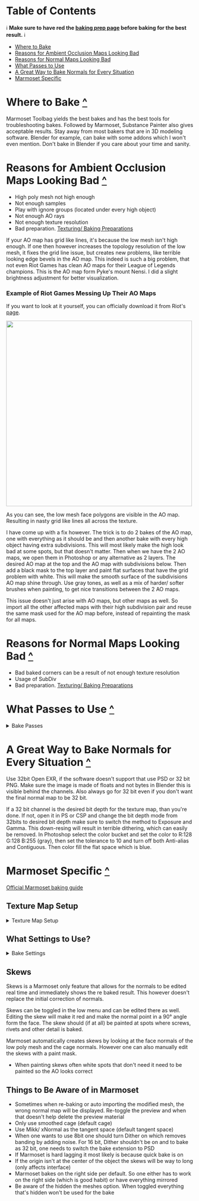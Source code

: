 # Table of Contents
ℹ **Make sure to have red the [baking prep page](Preparations%20for%20Baking%20and%20Texturing.md) before baking for the best result.** ℹ

- [Where to Bake](#where-to-bake-)
- [Reasons for Ambient Occlusion Maps Looking Bad](#reasons-for-ambient-occlusion-maps-looking-bad-)
- [Reasons for Normal Maps Looking Bad](#reasons-for-normal-maps-looking-bad-)
- [What Passes to Use](#what-passes-to-use-)
- [A Great Way to Bake Normals for Every Situation](#a-great-way-to-bake-normals-for-every-situation-)
- [Marmoset Specific](#marmoset-specific-)


# Where to Bake [^](#table-of-contents)
Marmoset Toolbag yields the best bakes and has the best tools for troubleshooting bakes. Followed by Marmoset, Substance Painter also gives acceptable results. Stay away from most bakers that are in 3D modeling software. Blender for example, can bake with some addons which I won't even mention. Don't bake in Blender if you care about your time and sanity. 

# Reasons for Ambient Occlusion Maps Looking Bad [^](#table-of-contents)
- High poly mesh not high enough
- Not enough samples
- Play with ignore groups (located under every high object)
- Not enough AO rays
- Not enough texture resolution
- Bad preparation. [Texturing/ Baking Preparations](Preparations%20for%20Baking%20and%20Texturing.md)

If your AO map has grid like lines, it's because the low mesh isn't high enough. If one then however increases the topology resolution of the low mesh, it fixes the grid line issue, but creates new problems, like terrible looking edge bevels in the AO map. This indeed is such a big problem, that not even Riot Games has clean AO maps for their League of Legends champions. This is the AO map form Pyke's mount Nensi. I did a slight brightness adjustment for better visualization.

### Example of Riot Games Messing Up Their AO Maps
If you want to look at it yourself, you can officially download it from Riot's [page](https://www.riotgames.com/en/artedu/character-art).

<img src="https://user-images.githubusercontent.com/85735034/179347009-71ca1291-1e1c-493c-923c-9252042d4e32.png" width = 500>

</details>

As you can see, the low mesh face polygons are visible in the AO map. Resulting in nasty grid like lines all across the texture.

I have come up with a fix however. The trick is to do 2 bakes of the AO map, one with everything as it should be and then another bake with every high object having extra subdivisions. This will most likely make the high look bad at some spots, but that doesn't matter. Then when we have the 2 AO maps, we open them in Photoshop or any alternative as 2 layers. The desired AO map at the top and the AO map with subdivisions below. Then add a black mask to the top layer and paint flat surfaces that have the grid problem with white. This will make the smooth surface of the subdivisions AO map shine through. Use gray tones, as well as a mix of harder/ softer brushes when painting, to get nice transitions between the 2 AO maps.

This issue doesn't just arise with AO maps, but other maps as well. So import all the other affected maps with their high subdivision pair and reuse the same mask used for the AO map before, instead of repainting the mask for all maps.

# Reasons for Normal Maps Looking Bad [^](#table-of-contents)
- Bad baked corners can be a result of not enough texture resolution
- Usage of SubDiv
- Bad preparation. [Texturing/ Baking Preparations](Preparations%20for%20Baking%20and%20Texturing.md)

# What Passes to Use [^](#table-of-contents)
<details>
<summary>Bake Passes</summary>

### General Passes
- Normals
- Ambient Occlusion
- Curvature
- Thickness
- Position
- Object ID (optional)
- UV Island (optional)

### Other Passes
These passes are only needed if one wants to texture in Marmoset or is working with a textured high that should be baked down to a low
- Color (called "Albedo" in Marmoset)
- Metallic (called "Albedo(Metal)" in Marmoset)
- Roughness (Use "Roughness" or "Gloss" depending on where you plugged the texture into)
- Bloom
- Alpha Mask
- Wireframe

</details>

# A Great Way to Bake Normals for Every Situation [^](#table-of-contents)

Use 32bit Open EXR, if the software doesn't support that use PSD or 32 bit PNG. Make sure the image is made of floats and not bytes in Blender this is visible behind the channels. Also always go for 32 bit even if you don't want the final normal map to be 32 bit.

If a 32 bit channel is the desired bit depth for the texture map, than you're done. If not, open it in PS or CSP and change the bit depth mode from 32bits to desired bit depth make sure to switch the method to Exposure and Gamma. This down-resing will result in terrible dithering, which can easily be removed. In Photoshop select the color bucket and set the color to R:128 G:128 B:255 (gray), then set the tolerance to 10 and turn off both Anti-alias and Contiguous. Then color fill the flat space which is blue.

# Marmoset Specific [^](#table-of-contents)
[Official Marmoset baking guide](https://marmoset.co/posts/toolbag-baking-tutorial/)

## Texture Map Setup
<details>
<summary>Texture Map Setup</summary>

This is not needed for most normal map baking workflows
- Gloss is roughness inverted, so check invert beside gloss or switch gloss to roughness
- 32bit .exr need linear color space

</details>

## What Settings to Use?
<details>
<summary>Bake Settings</summary>

Use low settings for test bakes
- Turn on Multilayer PSD when using PSDs
- Bit depth: 32
- Samples:64
- Dither: Off (turn on for low bit depths)
- Ray count: 512
- Floor Occlusion: 1
- Ignore groups: ?
- Two sided: Off
- Padding:
- Padding Size:
- Soften:

</details>


## Skews
Skews is a Marmoset only feature that allows for the normals to be edited real time and immediately shows the re baked result. This however doesn't replace the initial correction of normals.

Skews can be toggled in the low menu and can be edited there as well. Editing the skew will make it red and make the normal point in a 90° angle form the face. The skew should (if at all) be painted at spots where screws, rivets and other detail is baked.

Marmoset automatically creates skews by looking at the face normals of the low poly mesh and the cage normals. However one can also manually edit the skews with a paint mask.

- When painting skews often white spots that don't need it need to be painted so the AO looks correct

## Things to Be Aware of in Marmoset
- Sometimes when re-baking or auto importing the modified mesh, the wrong normal map will be displayed. Re-toggle the preview and when that doesn't help delete the preview material
- Only use smoothed cage (default cage)
- Use Mikk/ xNormal as the tangent space (default tangent space)
- When one wants to use 8bit one should turn Dither on which removes banding by adding noise. For 16 bit, Dither shouldn't be on and to bake as 32 bit, one needs to switch the bake extension to PSD
- If Marmoset is hard lagging it most likely is because quick bake is on
- If the origin isn't at the center of the object the skews will be way to long (only affects interface)
- Marmoset bakes on the right side per default. So one either has to work on the right side (which is good habit) or have everything mirrored
- Be aware of the hidden the meshes option. When toggled everything that's hidden won't be used for the bake